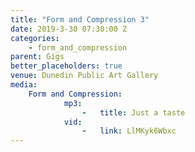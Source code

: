 ```yaml
---
title: "Form and Compression 3"
date: 2019-3-30 07:30:00 Z
categories:
    - form_and_compression
parent: Gigs
better_placeholders: true
venue: Dunedin Public Art Gallery
media:
    Form and Compression:
            mp3:
                -   title: Just a taste
            vid:
                -   link: LlMKyk6Wbxc
---
```


